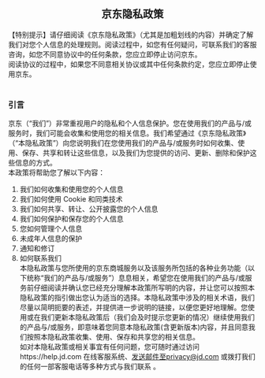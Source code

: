 ## <div align=center>京东隐私政策</div>
【特别提示】请仔细阅读《京东隐私政策》（尤其是加粗划线的内容）并确定了解我们对您个人信息的处理规则。阅读过程中，如您有任何疑问，可联系我们的客服咨询，如您不同意协议中的任何条款，您应立即停止访问京东。<br/>
阅读协议的过程中，如果您不同意相关协议或其中任何条款约定，您应立即停止使用京东。
<br/>
<br/>
### 引言<br/>
京东（“我们”）非常重视用户的隐私和个人信息保护。您在使用我们的产品与/或服务时，我们可能会收集和使用您的相关信息。我们希望通过《京东隐私政策》（“本隐私政策”）向您说明我们在您使用我们的产品与/或服务时如何收集、使用、保存、共享和转让这些信息，以及我们为您提供的访问、更新、删除和保护这些信息的方式。<br/>
本政策将帮助您了解以下内容：<br/>
  1. 我们如何收集和使用您的个人信息<br/>
  2. 我们如何使用 Cookie 和同类技术<br/>
  3. 我们如何共享、转让、公开披露您的个人信息<br/>
  4. 我们如何保护和保存您的个人信息<br/>
  5. 您如何管理个人信息<br/>
  6. 未成年人信息的保护<br/>
  7. 通知和修订<br/>
  8. 如何联系我们<br/>
本隐私政策与您所使用的京东商城服务以及该服务所包括的各种业务功能（以下统称“我们的产品与/或服务”）息息相关，希望您在使用我们的产品与/或服务前仔细阅读并确认您已经充分理解本政策所写明的内容，并让您可以按照本隐私政策的指引做出您认为适当的选择。本隐私政策中涉及的相关术语，我们尽量以简明扼要的表述，并提供进一步说明的链接，以便您更好地理解。您使用或在我们更新本隐私政策后（我们会及时提示您更新的情况）继续使用我们的产品与/或服务，即意味着您同意本隐私政策(含更新版本)内容，并且同意我们按照本隐私政策收集、使用、保存和共享您的相关信息。<br/>
如对本隐私政策或相关事宜有任何问题，您可随时通过访问https://help.jd.com 在线客服系统、发送邮件至privacy@jd.com 或拨打我们的任何一部客服电话等多种方式与我们联系 。
